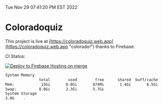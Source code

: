 Tue Nov 29 07:41:20 PM EST 2022

# Coloradoquiz


This project is live at [https://coloradoquiz.web.app](https://coloradoquiz.web.app "colorado!") thanks to Firebase.

CI Status: 

[![Deploy to Firebase Hosting on merge](https://github.com/teamkushal/coloradoquiz/actions/workflows/firebase-hosting-merge.yml/badge.svg)](https://github.com/teamkushal/coloradoquiz/actions/workflows/firebase-hosting-merge.yml)

```bash
System Memory
               total        used        free      shared  buff/cache   available
Mem:            15Gi       8.0Gi       874Mi       1.4Gi       6.5Gi       5.6Gi
Swap:          8.0Gi       2.3Gi       5.7Gi
System Storage
3.9G	.
```

